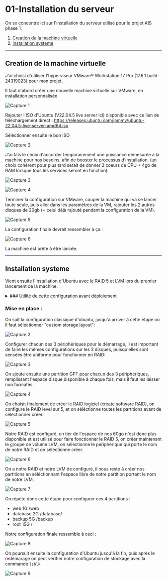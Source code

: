 # 01-Installation du serveur

On se concentre ici sur l'installation du serveur utilisé pour le projet AIS phase 1.

1. [Creation de la machine virtuelle](#creation-de-la-machine-virtuelle)
2. [Installation systeme](#installation-systeme)


---


## Creation de la machine virtuelle


J'ai choisi d'utiliser l'hyperviseur VMware® Workstation 17 Pro (17.6.1 build-24319023) pour mon projet.


Il faut d'abord créer une nouvelle machine virtuelle sur VMware, en installation personnalisée

![Capture 1](https://github.com/user-attachments/assets/9f7f771a-abed-44a9-a860-bfda843119c7)


Rajouter l'ISO d'Ubuntu (V22.04.5 live server ici) disponible avec ce lien de téléchargement direct :
https://releases.ubuntu.com/jammy/ubuntu-22.04.5-live-server-amd64.iso


Séléctionner ensuite le bon ISO

![Capture 2](https://github.com/user-attachments/assets/e7efc061-aa82-4bb3-a41f-87f7a8c3f1ad)


J'ai fais le choix d'accorder temporairement une puissance démesurée à la machine pour nos besoins, afin de booster le processus d'installation.
(un choix cohérent pour plus tard serait de donner 2 coeurs de CPU + 4gb de RAM lorsque tous les services seront en fonction)

![Capture 3](https://github.com/user-attachments/assets/3e227212-8fc8-4790-ab6c-0a4ab8ff7348)


![Capture 4](https://github.com/user-attachments/assets/513ef249-7e17-46bc-b15a-2f7923a0b3f4)



Terminer la configuration sur VMware, couper la machine qui va se lancer toute seule, puis aller dans les paramètres de la VM, rajouter les 2 autres disques de 20gb (+ celui déjà rajouté pendant la configuration de la VM).


![Capture 5](https://github.com/user-attachments/assets/29f20f9d-a578-4b69-96a1-04dd7f6305fe)


La configuration finale devrait ressembler à ça :

![Capture 6](https://github.com/user-attachments/assets/87d6994e-7cbd-4427-9794-8364960be596)



La machine est prête à être lancée.


---


## Installation systeme


Vient ensuite l'installation d'Ubuntu avec le RAID 5 et LVM lors du premier lancement de la machine.

<details>
  
<summary>### Utilité de cette configuration avant déploiement</summary>

- RAID 5 apporte la tolérance aux pannes disque et la continuité de service (comme pour le réseau qu'on va configurer ensuite, l'idée est la fiabilité).
- LVM permet la flexibilité pour redimensionner ou ajouter de l’espace disque si le serveur doit accueillir plus de bases de données ou de fichiers partagés plus tard.
- 
</details>



### Mise en place :


On suit la configuration classique d'ubuntu, jusqu'à arriver à cette étape où il faut séléctionner "custom storage layout":

![Capture 2](https://github.com/user-attachments/assets/bda2deae-1976-4481-b1f6-7325ac89133d)


Configurer chacun des 3 périphériques pour le démarrage, il est important de faire les mêmes configurations sur les 3 disques, puisqu'elles sont sensées être uniforme pour fonctionner en RAID:

![Capture 3](https://github.com/user-attachments/assets/15e39d5a-60a0-43e4-b8c0-15b623b67988)


On ajoute ensuite une partition GPT pour chacun des 3 périphériques, remplissant l'espace disque disponible à chaque fois, mais il faut les laisser non formatés.

![Capture 4](https://github.com/user-attachments/assets/a14563b6-257a-4716-9344-2e4d2484502f)


On choisit finalement de créer le RAID logiciel (create software RAID), on configure le RAID level sur 5, et on séléctionne toutes les partitions avant de séléctionner créer.

![Capture 5](https://github.com/user-attachments/assets/487b1d52-9f4d-4d77-84ea-51c8f7110921)


Notre RAID est configuré, un tier de l'espace de nos 60go n'est donc plus disponible et est utilisé pour faire fonctionner le RAID 5, on créer maintenant le groupe de volume LVM, on séléctionne le périphérique qui porte le nom de notre RAID et on séléctionne créer.

![Capture 6](https://github.com/user-attachments/assets/840d982d-cf9b-407d-9bdd-233351e93e3d)


On a notre RAID et notre LVM de configuré, il nous reste à créer nos partitions en séléctionnant l'espace libre de notre partition portant le nom de notre LVM, 

![Capture 7](https://github.com/user-attachments/assets/787b263b-e086-4e4a-90a0-95ed51de9ef1)


On répète donc cette étape pour configurer ces 4 partitions :
- web 1G /web
- database 2G /database/
- backup 5G /backup
- root 15G /


Notre configuration finale ressemble à ceci :

![Capture 8](https://github.com/user-attachments/assets/4b023d60-62e8-49e2-8272-3f99b027b1b4)


On poursuit ensuite la configuration d'Ubuntu jusqu'à la fin, puis après le redémarage on peut vérifier notre configuration de stockage avec la commande ```lsblk```

![Capture 9](https://github.com/user-attachments/assets/9207365d-408e-4377-a22a-8c190d78a9cb)


